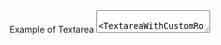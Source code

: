 <ExampleContainer>
    <ExampleHeading>Example of Textarea</ExampleHeading>
    <Example>
        <Textarea />
        <TextareaWithCustomRows />
        <TextareaWithErrorMessage />
    </Example>
</ExampleContainer>

## Credit

Guidance, original HTML and CSS derived from [GOV.UK Design System](https://github.com/alphagov/govuk-frontend).
